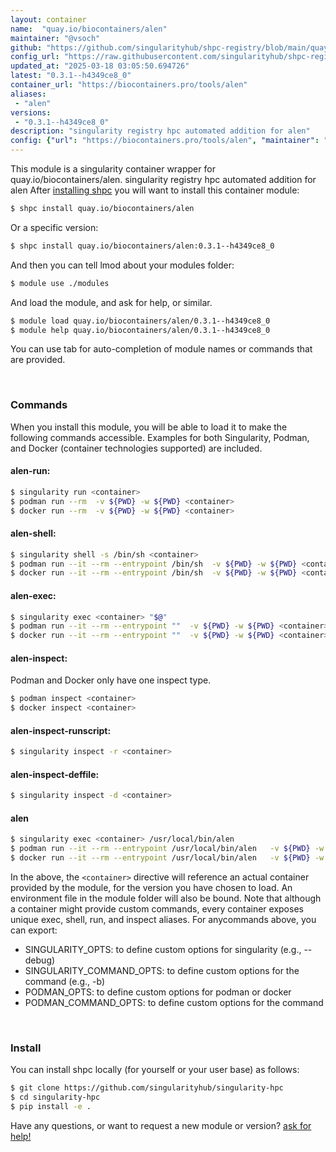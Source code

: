 ```yaml
---
layout: container
name:  "quay.io/biocontainers/alen"
maintainer: "@vsoch"
github: "https://github.com/singularityhub/shpc-registry/blob/main/quay.io/biocontainers/alen/container.yaml"
config_url: "https://raw.githubusercontent.com/singularityhub/shpc-registry/main/quay.io/biocontainers/alen/container.yaml"
updated_at: "2025-03-18 03:05:50.694726"
latest: "0.3.1--h4349ce8_0"
container_url: "https://biocontainers.pro/tools/alen"
aliases:
 - "alen"
versions:
 - "0.3.1--h4349ce8_0"
description: "singularity registry hpc automated addition for alen"
config: {"url": "https://biocontainers.pro/tools/alen", "maintainer": "@vsoch", "description": "singularity registry hpc automated addition for alen", "latest": {"0.3.1--h4349ce8_0": "sha256:cfbf29e4baa7b723f45ea2ef797cb6d9714fd6a89283a80d6e150e93e5eb2e79"}, "tags": {"0.3.1--h4349ce8_0": "sha256:cfbf29e4baa7b723f45ea2ef797cb6d9714fd6a89283a80d6e150e93e5eb2e79"}, "docker": "quay.io/biocontainers/alen", "aliases": {"alen": "/usr/local/bin/alen"}}
---
```


This module is a singularity container wrapper for quay.io/biocontainers/alen.
singularity registry hpc automated addition for alen
After [installing shpc](#install) you will want to install this container module:


```bash
$ shpc install quay.io/biocontainers/alen
```

Or a specific version:

```bash
$ shpc install quay.io/biocontainers/alen:0.3.1--h4349ce8_0
```

And then you can tell lmod about your modules folder:

```bash
$ module use ./modules
```

And load the module, and ask for help, or similar.

```bash
$ module load quay.io/biocontainers/alen/0.3.1--h4349ce8_0
$ module help quay.io/biocontainers/alen/0.3.1--h4349ce8_0
```

You can use tab for auto-completion of module names or commands that are provided.

<br>

### Commands

When you install this module, you will be able to load it to make the following commands accessible.
Examples for both Singularity, Podman, and Docker (container technologies supported) are included.

#### alen-run:

```bash
$ singularity run <container>
$ podman run --rm  -v ${PWD} -w ${PWD} <container>
$ docker run --rm  -v ${PWD} -w ${PWD} <container>
```

#### alen-shell:

```bash
$ singularity shell -s /bin/sh <container>
$ podman run --it --rm --entrypoint /bin/sh  -v ${PWD} -w ${PWD} <container>
$ docker run --it --rm --entrypoint /bin/sh  -v ${PWD} -w ${PWD} <container>
```

#### alen-exec:

```bash
$ singularity exec <container> "$@"
$ podman run --it --rm --entrypoint ""  -v ${PWD} -w ${PWD} <container> "$@"
$ docker run --it --rm --entrypoint ""  -v ${PWD} -w ${PWD} <container> "$@"
```

#### alen-inspect:

Podman and Docker only have one inspect type.

```bash
$ podman inspect <container>
$ docker inspect <container>
```

#### alen-inspect-runscript:

```bash
$ singularity inspect -r <container>
```

#### alen-inspect-deffile:

```bash
$ singularity inspect -d <container>
```


#### alen

```bash
$ singularity exec <container> /usr/local/bin/alen
$ podman run --it --rm --entrypoint /usr/local/bin/alen   -v ${PWD} -w ${PWD} <container> -c " $@"
$ docker run --it --rm --entrypoint /usr/local/bin/alen   -v ${PWD} -w ${PWD} <container> -c " $@"
```



In the above, the `<container>` directive will reference an actual container provided
by the module, for the version you have chosen to load. An environment file in the
module folder will also be bound. Note that although a container
might provide custom commands, every container exposes unique exec, shell, run, and
inspect aliases. For anycommands above, you can export:

 - SINGULARITY_OPTS: to define custom options for singularity (e.g., --debug)
 - SINGULARITY_COMMAND_OPTS: to define custom options for the command (e.g., -b)
 - PODMAN_OPTS: to define custom options for podman or docker
 - PODMAN_COMMAND_OPTS: to define custom options for the command

<br>

### Install

You can install shpc locally (for yourself or your user base) as follows:

```bash
$ git clone https://github.com/singularityhub/singularity-hpc
$ cd singularity-hpc
$ pip install -e .
```

Have any questions, or want to request a new module or version? [ask for help!](https://github.com/singularityhub/singularity-hpc/issues)